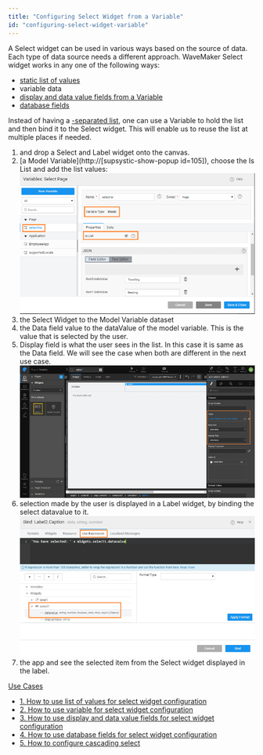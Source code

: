 ```yaml
---
title: "Configuring Select Widget from a Variable"
id: "configuring-select-widget-variable"
---
```


A Select widget can be used in various ways based on the source of data. Each type of data source needs a different approach. WaveMaker Select widget works in any one of the following ways:

- [static list of values](/learn/how-tos/configuring-select-widget-static-list-values/)
- variable data
- [display and data value fields from a Variable](/learn/how-tos/configuring-select-widget-display-data-fields/)
- [database fields](/learn/how-tos/configuring-select-widget-database-fields/)

Instead of having a [\-separated list](/learn/how-tos/configuring-select-widget-static-list-values/), one can use a Variable to hold the list and then bind it to the Select widget. This will enable us to reuse the list at multiple places if needed.

1. and drop a Select and Label widget onto the canvas.
2. [a Model Variable](http://[supsystic-show-popup id=105]), choose the Is List and add the list values: [![](../assets/sel_listvar.png)](../assets/sel_listvar.png)
3. the Select Widget to the Model Variable dataset
4. the Data field value to the dataValue of the model variable. This is the value that is selected by the user.
5. Display field is what the user sees in the list. In this case it is same as the Data field. We will see the case when both are different in the next use case. [![](../assets/sel_listvar_props.png)](../assets/sel_listvar_props.png)
6. selection made by the user is displayed in a Label widget, by binding the select datavalue to it. [![](../assets/sel_list_res.png)](../assets/sel_list_res.png)
7. the app and see the selected item from the Select widget displayed in the label.

[Use Cases](/learn/app-development/widgets/form-widgets/select-use-cases/)

- [1\. How to use list of values for select widget configuration](/learn/how-tos/configuring-select-widget-static-list-values/)
- [2\. How to use variable for select widget configuration](#)
- [3\. How to use display and data value fields for select widget configuration](/learn/how-tos/configuring-select-widget-display-data-fields/)
- [4\. How to use database fields for select widget configuration](/learn/how-tos/configuring-select-widget-database-fields/)
- [5\. How to configure cascading select](/learn/how-tos/configuring-cascading-select/)
